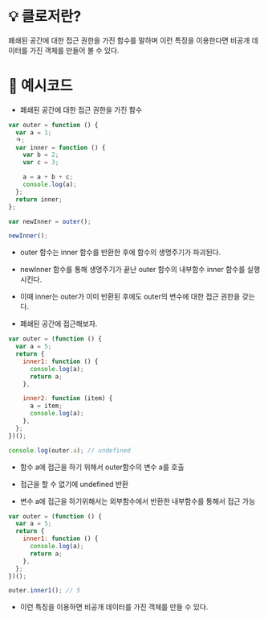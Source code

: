 # 💡 클로저란?

폐쇄된 공간에 대한 접근 권한을 가진 함수를 말하며 이런 특징을 이용한다면 비공개 데이터를 가진 객체를 만들어 볼 수 있다.

# 🚀 예시코드

- 폐쇄된 공간에 대한 접근 권한을 가진 함수

```jsx
var outer = function () {
  var a = 1;
  ㅋ;
  var inner = function () {
    var b = 2;
    var c = 3;

    a = a + b + c;
    console.log(a);
  };
  return inner;
};

var newInner = outer();

newInner();
```

- outer 함수는 inner 함수를 반환한 후에 함수의 생명주기가 파괴된다.
- newInner 함수를 통해 생명주기가 끝난 outer 함수의 내부함수 inner 함수를 실행시킨다.
- 이때 inner는 outer가 이미 반환된 후에도 outer의 변수에 대한 접근 권한을 갖는다.

- 폐쇄된 공간에 접근해보자.

```jsx
var outer = (function () {
  var a = 5;
  return {
    inner1: function () {
      console.log(a);
      return a;
    },

    inner2: function (item) {
      a = item;
      console.log(a);
    },
  };
})();

console.log(outer.a); // undefined
```

- 함수 a에 접근을 하기 위해서 outer함수의 변수 a를 호출
- 접근을 할 수 없기에 undefined 반환

- 변수 a에 접근을 하기위해서는 외부함수에서 반환한 내부함수를 통해서 접근 가능

```jsx
var outer = (function () {
  var a = 5;
  return {
    inner1: function () {
      console.log(a);
      return a;
    },
  };
})();

outer.inner1(); // 5
```

- 이런 특징을 이용하면 비공개 데이터를 가진 객체를 만들 수 있다.
